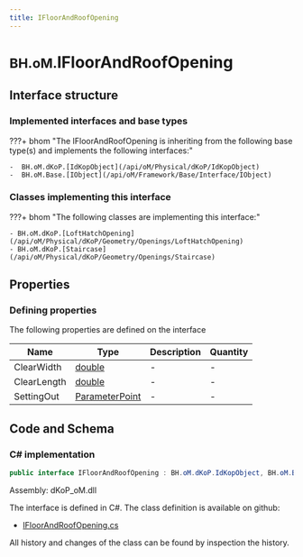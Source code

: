 ```yaml
---
title: IFloorAndRoofOpening
---
```


# <small>BH.oM.</small>**IFloorAndRoofOpening**



## Interface structure

### Implemented interfaces and base types

???+ bhom "The IFloorAndRoofOpening is inheriting from the following base type(s) and implements the following interfaces:"

    -  BH.oM.dKoP.[IdKopObject](/api/oM/Physical/dKoP/IdKopObject)
    -  BH.oM.Base.[IObject](/api/oM/Framework/Base/Interface/IObject)


### Classes implementing this interface

???+ bhom "The following classes are implementing this interface:"

    - BH.oM.dKoP.[LoftHatchOpening](/api/oM/Physical/dKoP/Geometry/Openings/LoftHatchOpening)
    - BH.oM.dKoP.[Staircase](/api/oM/Physical/dKoP/Geometry/Openings/Staircase)


## Properties



### Defining properties

The following properties are defined on the interface

| Name             | Type             | Description      | Quantity         |
|------------------|------------------|------------------|------------------|
| ClearWidth | [double](https://learn.microsoft.com/en-us/dotnet/api/System.Double?view=netstandard-2.0) | - | - |
| ClearLength | [double](https://learn.microsoft.com/en-us/dotnet/api/System.Double?view=netstandard-2.0) | - | - |
| SettingOut | [ParameterPoint](/api/oM/Physical/dKoP/Geometry/ParameterPoint) | - | - |


## Code and Schema

### C# implementation

``` C# title="C#"
public interface IFloorAndRoofOpening : BH.oM.dKoP.IdKopObject, BH.oM.Base.IObject
```

Assembly: dKoP_oM.dll

The interface is defined in C#. The class definition is available on github:

- [IFloorAndRoofOpening.cs](https://github.com/BHoM/dKoP_Toolkit/blob/develop/dKoP_oM/Geometry\Openings\IFloorAndRoofOpening.cs)

All history and changes of the class can be found by inspection the history.
